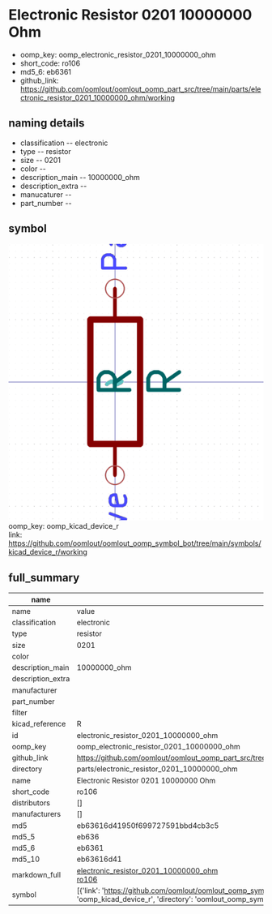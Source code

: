 # Electronic Resistor 0201 10000000 Ohm

  
* oomp_key: oomp_electronic_resistor_0201_10000000_ohm 
* short_code: ro106
* md5_6: eb6361  
* github_link: https://github.com/oomlout/oomlout_oomp_part_src/tree/main/parts/electronic_resistor_0201_10000000_ohm/working  
## naming details
* classification -- electronic
* type -- resistor
* size -- 0201
* color -- 
* description_main -- 10000000_ohm
* description_extra -- 
* manucaturer -- 
* part_number -- 



## symbol

![](symbol/0/working/working_600.png)  
oomp_key: oomp_kicad_device_r  
link: https://github.com/oomlout/oomlout_oomp_symbol_bot/tree/main/symbols/kicad_device_r/working  


## full_summary
| name | value | 
| --- | --- | 
| name | value | 
| classification | electronic | 
| type | resistor | 
| size | 0201 | 
| color |  | 
| description_main | 10000000_ohm | 
| description_extra |  | 
| manufacturer |  | 
| part_number |  | 
| filter |  | 
| kicad_reference | R | 
| id | electronic_resistor_0201_10000000_ohm | 
| oomp_key | oomp_electronic_resistor_0201_10000000_ohm | 
| github_link | https://github.com/oomlout/oomlout_oomp_part_src/tree/main/parts/electronic_resistor_0201_10000000_ohm/working | 
| directory | parts/electronic_resistor_0201_10000000_ohm | 
| name | Electronic Resistor 0201 10000000 Ohm | 
| short_code | ro106 | 
| distributors | [] | 
| manufacturers | [] | 
| md5 | eb63616d41950f699727591bbd4cb3c5 | 
| md5_5 | eb636 | 
| md5_6 | eb6361 | 
| md5_10 | eb63616d41 | 
| markdown_full | [electronic_resistor_0201_10000000_ohm](https://github.com/oomlout/oomlout_oomp_part_src/tree/main/parts/electronic_resistor_0201_10000000_ohm/working)<br>[ro106](https://github.com/oomlout/oomlout_oomp_part_src/tree/main/parts/electronic_resistor_0201_10000000_ohm/working)<br> | 
| symbol | [{'link': 'https://github.com/oomlout/oomlout_oomp_symbol_bot/tree/main/symbols/kicad_device_r', 'oomp_key': 'oomp_kicad_device_r', 'directory': 'oomlout_oomp_symbol_bot/symbols/kicad_device_r//working/working.kicad_sym'}] | 
